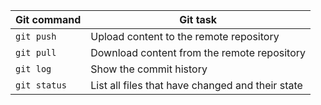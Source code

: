 | Git command | Git task                                        |
| ----------- | ----------------------------------------------- |
| `git push`  | Upload content to the remote repository         |
| `git pull`  | Download content from the remote repository     |
| `git log`   | Show the commit history                         |
| `git status`| List all files that have changed and their state|
